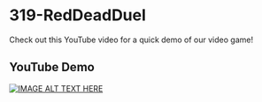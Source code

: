 # 319-RedDeadDuel

Check out this YouTube video for a quick demo of our video game!

## YouTube Demo
[![IMAGE ALT TEXT HERE](https://img.youtube.com/vi/911-FPZZQl8/0.jpg)](https://www.youtube.com/watch?v=911-FPZZQl8)

